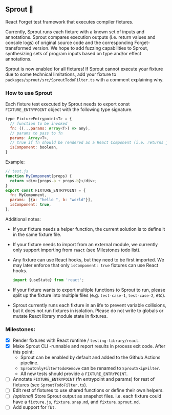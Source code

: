 ## Sprout 🌱
React Forget test framework that executes compiler fixtures.

Currently, Sprout runs each fixture with a known set of inputs and annotations. Sprout compares execution outputs (i.e. return values and console logs) of original source code and the corresponding Forget-transformed version.
We hope to add fuzzing capabilities to Sprout, synthesizing sets of program inputs based on type and/or effect annotations.

Sprout is now enabled for all fixtures! If Sprout cannot execute your fixture due to some technical limitations, add your fixture to `packages/sprout/src/SproutTodoFilter.ts` with a comment explaining why.


### How to use Sprout
Each fixture test executed by Sprout needs to export const `FIXTURE_ENTRYPOINT` object with the following type signature.

```js
type FixtureEntrypoint<T> = {
  // function to be invoked
  fn: ((...params: Array<T>) => any),
  // params to pass to fn
  params: Array<T>,
  // true if fn should be rendered as a React Component (i.e. returns jsx)
  isComponent: boolean,
}
```

Example:
```js
// test.js
function MyComponent(props) {
  return <div>{props.a + props.b}</div>;
}
export const FIXTURE_ENTRYPOINT = {
  fn: MyComponent,
  params: [{a: "hello ", b: "world"}],
  isComponent: true,
};
```

Additional notes:
- If your fixture needs a helper function, the current solution is to define it in the same fixture file.

- If your fixture needs to import from an external module, we currently only support importing from `react` (see Milestones todo list).

- Any fixture can use React hooks, but they need to be first imported. We may later enforce that only `isComponent: true` fixtures can use React hooks.
    ```ts
    import {useState} from 'react';
    ```

- If your fixture wants to export multiple functions to Sprout to run, please split up the fixture into multiple files (e.g. `test-case-1`, `test-case-2`, etc).

- Sprout currently runs each fixture in an iife to prevent variable collisions, but it does not run fixtures in isolation. Please do not write to globals or mutate React library module state in fixtures.

### Milestones:
- [x] Render fixtures with React runtime / `testing-library/react`.
- [x] Make Sprout CLI -runnable and report results in process exit code.
  After this point:
  - Sprout can be enabled by default and added to the Github Actions pipeline.
  - `SproutOnlyFilterTodoRemove` can be renamed to `SproutSkipFilter`.
  - All new tests should provide a `FIXTURE_ENTRYPOINT`.
- [ ] Annotate `FIXTURE_ENTRYPOINT` (fn entrypoint and params) for rest of fixtures (see `SproutTodoFilter.ts`).
- [ ] Edit rest of fixtures to use shared functions or define their own helpers.
- [ ] *(optional)* Store Sprout output as snapshot files. i.e. each fixture could have a `fixture.js`, `fixture.snap.md`, and `fixture.sprout.md`.
- [ ] Add support for `fbt`.
